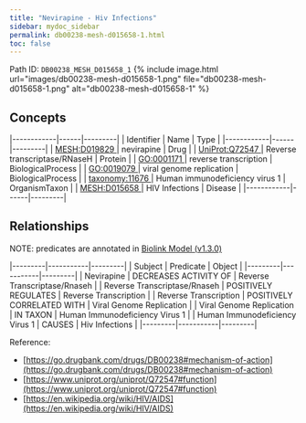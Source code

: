 ```yaml
---
title: "Nevirapine - Hiv Infections"
sidebar: mydoc_sidebar
permalink: db00238-mesh-d015658-1.html
toc: false 
---
```



Path ID: `DB00238_MESH_D015658_1`
{% include image.html url="images/db00238-mesh-d015658-1.png" file="db00238-mesh-d015658-1.png" alt="db00238-mesh-d015658-1" %}

## Concepts

|------------|------|---------|
| Identifier | Name | Type    |
|------------|------|---------|
| <a href="https://identifiers.org/MESH:D019829">MESH:D019829 </a> | nevirapine | Drug |
| <a href="https://identifiers.org/UniProt:Q72547">UniProt:Q72547 </a> | Reverse transcriptase/RNaseH | Protein |
| <a href="https://identifiers.org/GO:0001171">GO:0001171 </a> | reverse transcription | BiologicalProcess |
| <a href="https://identifiers.org/GO:0019079">GO:0019079 </a> | viral genome replication | BiologicalProcess |
| <a href="https://identifiers.org/taxonomy:11676">taxonomy:11676 </a> | Human immunodeficiency virus 1 | OrganismTaxon |
| <a href="https://identifiers.org/MESH:D015658">MESH:D015658 </a> | HIV Infections | Disease |
|------------|------|---------|

## Relationships


NOTE: predicates are annotated in <a href="https://github.com/biolink/biolink-model/releases/tag/v1.3.0">Biolink Model (v1.3.0)</a>

|---------|-----------|---------|
| Subject | Predicate | Object  |
|---------|-----------|---------|
| Nevirapine | DECREASES ACTIVITY OF | Reverse Transcriptase/Rnaseh |
| Reverse Transcriptase/Rnaseh | POSITIVELY REGULATES | Reverse Transcription |
| Reverse Transcription | POSITIVELY CORRELATED WITH | Viral Genome Replication |
| Viral Genome Replication | IN TAXON | Human Immunodeficiency Virus 1 |
| Human Immunodeficiency Virus 1 | CAUSES | Hiv Infections |
|---------|-----------|---------|

Reference: 
  - [https://go.drugbank.com/drugs/DB00238#mechanism-of-action](https://go.drugbank.com/drugs/DB00238#mechanism-of-action)
  - [https://www.uniprot.org/uniprot/Q72547#function](https://www.uniprot.org/uniprot/Q72547#function)
  - [https://en.wikipedia.org/wiki/HIV/AIDS](https://en.wikipedia.org/wiki/HIV/AIDS)
